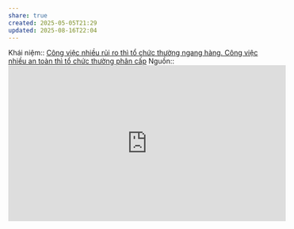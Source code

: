 ```yaml
---
share: true
created: 2025-05-05T21:29
updated: 2025-08-16T22:04
---
```

Khái niệm:: 
[Công việc nhiều rủi ro thì tổ chức thường ngang hàng. Công việc nhiều an toàn thì tổ chức thường phân cấp](./C%C3%B4ng%20vi%E1%BB%87c%20nhi%E1%BB%81u%20r%E1%BB%A7i%20ro%20th%C3%AC%20t%E1%BB%95%20ch%E1%BB%A9c%20th%C6%B0%E1%BB%9Dng%20ngang%20h%C3%A0ng.%20C%C3%B4ng%20vi%E1%BB%87c%20nhi%E1%BB%81u%20an%20to%C3%A0n%20th%C3%AC%20t%E1%BB%95%20ch%E1%BB%A9c%20th%C6%B0%E1%BB%9Dng%20ph%C3%A2n%20c%E1%BA%A5p.md)
Nguồn:: <iframe width="560" height="315" src="https://www.youtube.com/embed/T0fAznO1wA8?si=KF2E6vJDfh0qugbh" title="YouTube video player" frameborder="0" allow="accelerometer; autoplay; clipboard-write; encrypted-media; gyroscope; picture-in-picture; web-share" referrerpolicy="strict-origin-when-cross-origin" allowfullscreen></iframe>
